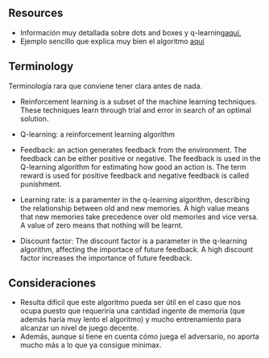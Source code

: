 
## Resources
  + Información muy detallada sobre dots and boxes y q-learning[aquí.](http://www.csc.kth.se/utbildning/kandidatexjobb/datateknik/2010/rapport/arvidsson_oskar_OCH_wallgren_linus_K10047.pdf)
  + Ejemplo sencillo que explica muy bien el algoritmo [aquí](http://mnemstudio.org/path-finding-q-learning-tutorial.htm)

## Terminology
Terminología rara que conviene tener clara antes de nada.
  + Reinforcement learning is a subset of the machine learning techniques. These techniques learn through trial and error in search of an optimal solution.
  + Q-learning: a reinforcement learning algorithm
  + Feedback: an action generates feedback from the environment. The feedback can be either positive or negative. The feedback is used in the Q-learning algorithm for estimating how good an action is. The term reward is used for positive feedback and negative feedback is called punishment.

  + Learning rate: is a paramenter in the q-learning algorithm, describing the relationship between old and new memories. A high value means that new memories take precedence over old memories and vice versa. A value of zero means that nothing will be learnt.

  + Discount factor: The discount factor is a parameter in the q-learning algorithm, affecting the importace of future feedback. A high discount factor increases the importance of future feedback.

## Consideraciones
  + Resulta difícil que este algoritmo pueda ser útil en el caso que nos ocupa puesto que requeriría una cantidad ingente de memoria (que además haría muy lento el algoritmo) y mucho entrenamiento para alcanzar un nivel de juego decente.
  + Además, aunque sí tiene en cuenta cómo juega el adversario, no aporta mucho más a lo que ya consigue minimax.
